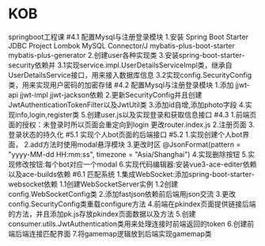 # KOB
springboot工程课
#4.1 配置Mysql与注册登录模块
    1.安装
        Spring Boot Starter JDBC
        Project Lombok
        MySQL Connector/J
        mybatis-plus-boot-starter
        mybatis-plus-generator
    2.创建user各种实现类
    3.安装spring-boot-starter-security依赖并
        3.1实现service.impl.UserDetailsServiceImpl类，继承自UserDetailsService接口，用来接入数据库信息
        3.2实现config.SecurityConfig类，用来实现用户密码的加密存储
#4.2 配置Mysql与注册登录模块
    1.添加
        jjwt-api
        jjwt-impl
        jjwt-jackson依赖
    2.更新SecurityConfig并且创建JwtAuthenticationTokenFilter以及JwtUtil类
    3.添加id自增,添加photo字段
    4.实现info,login,register类
    5.创建user.js以及实现登录和获取信息接口
#4.3
    1.前端页面的授权：未登录时所以页面会重定向到login
        更改router.index.js
    2.注册页面
    3.登录状态的持久化
#5.1 实现个人bot页面的后端接口
#5.2
    1.实现创建个人bot界面，
    2.add方法时使用modal悬浮模块
    3.更改时区 @JsonFormat(pattern = "yyyy-MM-dd HH:mm:ss", timezone = "Asia/Shanghai")
    4.实现删除按钮
    5.实现修改按钮:每个bot对应一个modal
    6.实现代码编辑器:安装vue3-ace-editer依赖以及ace-builds依赖
#6.1 匹配系统
    1.集成WebSocket:添加spring-boot-starter-websocket依赖
        1.1创建WebSocketServer实例
        1.2创建config.WebSocketConfig类
    2.添加fastjson依赖前后端用json交流
    3.更改config.SecurityConfig类重载configure方法
    4.前端在pkindex页面提供链接后端的方法，并且添加pk.js存放pkindex页面数据以及方法
    5.创建consumer.utils.JwtAuthentication类用来处理连接时前端返回的token
    6.创建前端后端连接匹配界面
    7.将gamemap逻辑放到后端实现gamemap类
